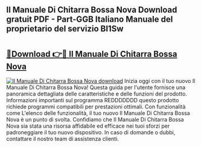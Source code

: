 ## Il Manuale Di Chitarra Bossa Nova Download gratuit PDF - Part-GGB Italiano Manuale del proprietario del servizio BI1Sw

# <h2><a href="http://dfdxpo.blite.top/?on=Il+Manuale+Di+Chitarra+Bossa+Nova">🔗Download 👉🔴 Il Manuale Di Chitarra Bossa Nova</a></h2>

[![Il Manuale Di Chitarra Bossa Nova download](https://i.imgur.com/lujVjoI.png)](http://dfdxpo.blite.top/?on=Il+Manuale+Di+Chitarra+Bossa+Nova)
Inizia oggi con il tuo nuovo Il Manuale Di Chitarra Bossa Nova! Questa guida per l'utente fornisce una panoramica dettagliata delle caratteristiche e delle funzioni del prodotto. Informazioni importanti sul programma REDDDDDDD questo prodotto richiede programmi compatibili per prestazioni ottimali. Con funzionalità come L'elenco delle funzionalità, il tuo nuovo Il Manuale Di Chitarra Bossa Nova è un punto di svolta. Confidiamo che Il Manuale Di Chitarra Bossa Nova sia stata una risorsa affidabile ed efficace nei tuoi sforzi per padroneggiare il tuo nuovo dispositivo. In caso di domande o dubbi, contattare il nostro team di assistenza clienti.
